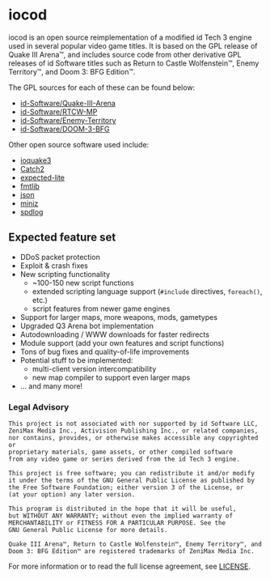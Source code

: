 <!--
SPDX-FileCopyrightText: 2023 thecheeseman

SPDX-License-Identifier: CC0-1.0
-->

# iocod

iocod is an open source reimplementation of a modified id Tech 3 engine used
in several popular video game titles. It is based on the GPL release of
Quake III Arena™, and includes source code from other derivative GPL releases
of id Software titles such as Return to Castle Wolfenstein™, Enemy Territory™,
and Doom 3: BFG Edition™.

The GPL sources for each of these can be found below:

- [id-Software/Quake-III-Arena](https://github.com/id-Software/Quake-III-Arena)
- [id-Software/RTCW-MP](https://github.com/id-Software/RTCW-MP)
- [id-Software/Enemy-Territory](https://github.com/id-Software/Enemy-Territory)
- [id-Software/DOOM-3-BFG](https://github.com/id-Software/DOOM-3-BFG)

Other open source software used include:

- [ioquake3](https://github.com/ioquake/ioq3)
- [Catch2](https://github.com/catchorg/Catch2)
- [expected-lite](https://github.com/martinmoene/expected-lite)
- [fmtlib](https://github.com/fmtlib/fmt)
- [json](https://github.com/nlohmann/json)
- [miniz](https://github.com/richgel999/miniz)
- [spdlog](https://github.com/gabime/spdlog)

## Expected feature set

- DDoS packet protection
- Exploit & crash fixes
- New scripting functionality
    - ~100-150 new script functions
    - extended scripting language support (`#include` directives, `foreach()`,
      etc.)
    - script features from newer game engines
- Support for larger maps, more weapons, mods, gametypes
- Upgraded Q3 Arena bot implementation
- Autodownloading / WWW downloads for faster redirects
- Module support (add your own features and script functions)
- Tons of bug fixes and quality-of-life improvements
- Potential stuff to be implemented:
    - multi-client version intercompatibility
    - new map compiler to support even larger maps
- ... and many more!

### Legal Advisory

    This project is not associated with nor supported by id Software LLC,
    ZeniMax Media Inc., Activision Publishing Inc., or related companies,
    nor contains, provides, or otherwise makes accessible any copyrighted or
    proprietary materials, game assets, or other compiled software
    from any video game or series derived from the id Tech 3 engine.

    This project is free software; you can redistribute it and/or modify
    it under the terms of the GNU General Public License as published by
    the Free Software Foundation; either version 3 of the License, or
    (at your option) any later version.

    This program is distributed in the hope that it will be useful,
    but WITHOUT ANY WARRANTY; without even the implied warranty of
    MERCHANTABILITY or FITNESS FOR A PARTICULAR PURPOSE. See the
    GNU General Public License for more details.

    Quake III Arena™, Return to Castle Wolfenstein™, Enemy Territory™, and
    Doom 3: BFG Edition™ are registered trademarks of ZeniMax Media Inc.

For more information or to read the full license agreement, see 
[LICENSE](LICENSE).
